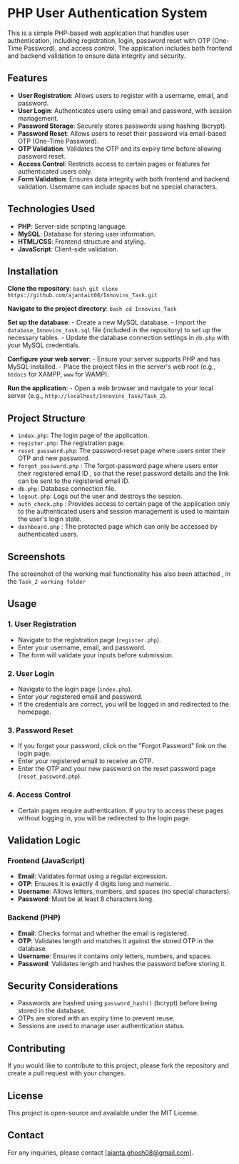 # PHP User Authentication System

This is a simple PHP-based web application that handles user authentication, including registration, login, password reset with OTP (One-Time Password), and access control. The application includes both frontend and backend validation to ensure data integrity and security.

## Features

- **User Registration**: Allows users to register with a username, email, and password.
- **User Login**: Authenticates users using email and password, with session management.
- **Password Storage**: Securely stores passwords using hashing (bcrypt).
- **Password Reset**: Allows users to reset their password via email-based OTP (One-Time Password).
- **OTP Validation**: Validates the OTP and its expiry time before allowing password reset.
- **Access Control**: Restricts access to certain pages or features for authenticated users only.
- **Form Validation**: Ensures data integrity with both frontend and backend validation. Username can include spaces but no special characters.

## Technologies Used

- **PHP**: Server-side scripting language.
- **MySQL**: Database for storing user information.
- **HTML/CSS**: Frontend structure and styling.
- **JavaScript**: Client-side validation.

## Installation

**Clone the repository**:
`bash
    git clone https://github.com/ajantait08/Innovins_Task.git
    `

**Navigate to the project directory**:
`bash
    cd Innovins_Task
    `

**Set up the database**: - Create a new MySQL database. - Import the `database_Innovins_task.sql` file (included in the repository) to set up the necessary tables. - Update the database connection settings in `db.php` with your MySQL credentials.

**Configure your web server**: - Ensure your server supports PHP and has MySQL installed. - Place the project files in the server's web root (e.g., `htdocs` for XAMPP, `www` for WAMP).

**Run the application**: - Open a web browser and navigate to your local server (e.g., `http://localhost/Innovins_Task/Task_2`).

## Project Structure

- `index.php`: The login page of the application.
- `register.php`: The registration page.
- `reset_password.php`: The password-reset page where users enter their OTP and new password.
- `forgot_password.php` : The forgot-password page where users enter their registered email ID , so that the reset password details and the link can be sent to the registered email ID.
- `db.php`: Database connection file.
- `logout.php`: Logs out the user and destroys the session.
- `auth_check.php` : Provides access to certain page of the application only to the authenticated users and session management is used to maintain the user's login state.
- `dashboard.php` : The protected page which can only be accessed by authenticated users.

## Screenshots

The screenshot of the working mail functionality has also been attached , in the `Task_2 working folder`

## Usage

### 1. User Registration

- Navigate to the registration page (`register.php`).
- Enter your username, email, and password.
- The form will validate your inputs before submission.

### 2. User Login

- Navigate to the login page (`index.php`).
- Enter your registered email and password.
- If the credentials are correct, you will be logged in and redirected to the homepage.

### 3. Password Reset

- If you forget your password, click on the "Forgot Password" link on the login page.
- Enter your registered email to receive an OTP.
- Enter the OTP and your new password on the reset password page (`reset_password.php`).

### 4. Access Control

- Certain pages require authentication. If you try to access these pages without logging in, you will be redirected to the login page.

## Validation Logic

### Frontend (JavaScript)

- **Email**: Validates format using a regular expression.
- **OTP**: Ensures it is exactly 4 digits long and numeric.
- **Username**: Allows letters, numbers, and spaces (no special characters).
- **Password**: Must be at least 8 characters long.

### Backend (PHP)

- **Email**: Checks format and whether the email is registered.
- **OTP**: Validates length and matches it against the stored OTP in the database.
- **Username**: Ensures it contains only letters, numbers, and spaces.
- **Password**: Validates length and hashes the password before storing it.

## Security Considerations

- Passwords are hashed using `password_hash()` (bcrypt) before being stored in the database.
- OTPs are stored with an expiry time to prevent reuse.
- Sessions are used to manage user authentication status.

## Contributing

If you would like to contribute to this project, please fork the repository and create a pull request with your changes.

## License

This project is open-source and available under the MIT License.

## Contact

For any inquiries, please contact [ajanta.ghosh08@gmail.com].
